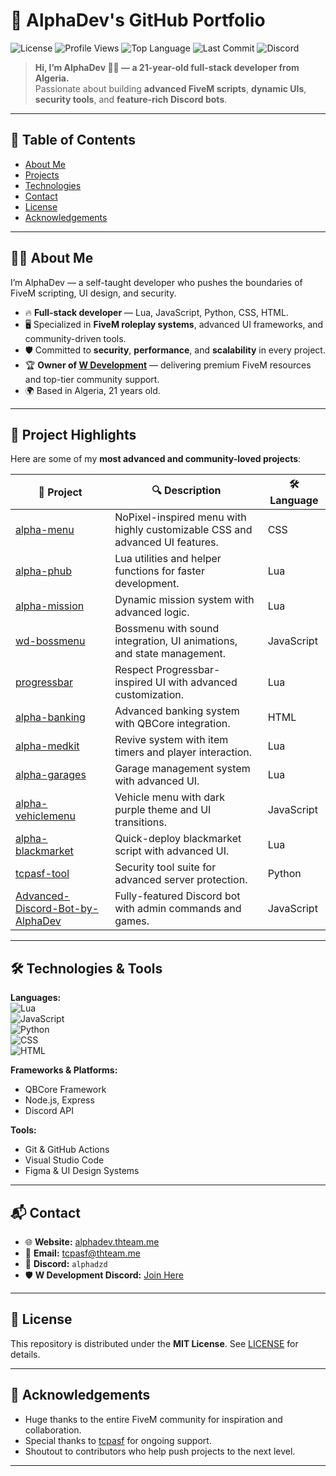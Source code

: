 # 🚀 AlphaDev's GitHub Portfolio

![License](https://img.shields.io/github/license/AlphaDev/alpha-menu)
![Profile Views](https://komarev.com/ghpvc/?username=AlphaDev&color=blueviolet)
![Top Language](https://img.shields.io/github/languages/top/AlphaDev/alpha-menu)
![Last Commit](https://img.shields.io/github/last-commit/AlphaDev/alpha-menu)
![Discord](https://img.shields.io/badge/Discord-alphadzd-7289da?logo=discord&logoColor=white)

> **Hi, I’m AlphaDev 👨‍💻 — a 21-year-old full-stack developer from Algeria.**  
> Passionate about building **advanced FiveM scripts**, **dynamic UIs**, **security tools**, and **feature-rich Discord bots**.

---

## 📖 Table of Contents

- [About Me](#about-me)
- [Projects](#projects)
- [Technologies](#technologies)
- [Contact](#contact)
- [License](#license)
- [Acknowledgements](#acknowledgements)

---

## 🧑‍💻 About Me

I’m AlphaDev — a self-taught developer who pushes the boundaries of FiveM scripting, UI design, and security.  
- 🔥 **Full-stack developer** — Lua, JavaScript, Python, CSS, HTML.
- 🖥️ Specialized in **FiveM roleplay systems**, advanced UI frameworks, and community-driven tools.
- 🛡️ Committed to **security**, **performance**, and **scalability** in every project.
- 🏆 **Owner of [W Development](https://discord.gg/dF5C55hQYB)** — delivering premium FiveM resources and top-tier community support.
- 🌍 Based in Algeria, 21 years old.

---

## 🚀 Project Highlights

Here are some of my **most advanced and community-loved projects**:

| 🚀 Project | 🔍 Description | 🛠️ Language |
|------------|----------------|-------------|
| [alpha-menu](https://github.com/AlphaDev/alpha-menu) | NoPixel-inspired menu with highly customizable CSS and advanced UI features. | CSS |
| [alpha-phub](https://github.com/AlphaDev/alpha-phub) | Lua utilities and helper functions for faster development. | Lua |
| [alpha-mission](https://github.com/AlphaDev/alpha-mission) | Dynamic mission system with advanced logic. | Lua |
| [wd-bossmenu](https://github.com/AlphaDev/wd-bossmenu) | Bossmenu with sound integration, UI animations, and state management. | JavaScript |
| [progressbar](https://github.com/AlphaDev/progressbar) | Respect Progressbar-inspired UI with advanced customization. | Lua |
| [alpha-banking](https://github.com/AlphaDev/alpha-banking) | Advanced banking system with QBCore integration. | HTML |
| [alpha-medkit](https://github.com/AlphaDev/alpha-medkit) | Revive system with item timers and player interaction. | Lua |
| [alpha-garages](https://github.com/AlphaDev/alpha-garages) | Garage management system with advanced UI. | Lua |
| [alpha-vehiclemenu](https://github.com/AlphaDev/alpha-vehiclemenu) | Vehicle menu with dark purple theme and UI transitions. | JavaScript |
| [alpha-blackmarket](https://github.com/AlphaDev/alpha-blackmarket) | Quick-deploy blackmarket script with advanced UI. | Lua |
| [tcpasf-tool](https://github.com/AlphaDev/tcpasf-tool) | Security tool suite for advanced server protection. | Python |
| [Advanced-Discord-Bot-by-AlphaDev](https://github.com/AlphaDev/Advanced-Discord-Bot-by-AlphaDev) | Fully-featured Discord bot with admin commands and games. | JavaScript |

---

## 🛠️ Technologies & Tools

**Languages:**  
![Lua](https://img.shields.io/badge/Lua-000080?style=flat&logo=lua&logoColor=white)  
![JavaScript](https://img.shields.io/badge/JavaScript-F7DF1E?style=flat&logo=javascript&logoColor=black)  
![Python](https://img.shields.io/badge/Python-3776AB?style=flat&logo=python&logoColor=white)  
![CSS](https://img.shields.io/badge/CSS-1572B6?style=flat&logo=css3&logoColor=white)  
![HTML](https://img.shields.io/badge/HTML-E34F26?style=flat&logo=html5&logoColor=white)

**Frameworks & Platforms:**  
- QBCore Framework
- Node.js, Express
- Discord API

**Tools:**  
- Git & GitHub Actions
- Visual Studio Code
- Figma & UI Design Systems

---

## 📬 Contact

- 🌐 **Website:** [alphadev.thteam.me](https://alphadev.thteam.me/)
- 📧 **Email:** [tcpasf@thteam.me](mailto:tcpasf@thteam.me)
- 💬 **Discord:** `alphadzd`
- 🛡️ **W Development Discord:** [Join Here](https://discord.gg/dF5C55hQYB)

---

## 📄 License

This repository is distributed under the **MIT License**. See [LICENSE](LICENSE) for details.

---

## 🙏 Acknowledgements

- Huge thanks to the entire FiveM community for inspiration and collaboration.
- Special thanks to [tcpasf](https://github.com/AlphaDev) for ongoing support.
- Shoutout to contributors who help push projects to the next level.

---
